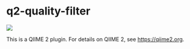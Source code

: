# q2-quality-filter

![](https://github.com/qiime2/q2-quality-filter/workflows/ci/badge.svg)

This is a QIIME 2 plugin. For details on QIIME 2, see https://qiime2.org.